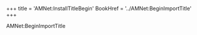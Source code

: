 +++
title = 'AMNet:InstallTitleBegin'
BookHref = '../AMNet:BeginImportTitle'
+++

AMNet:BeginImportTitle
